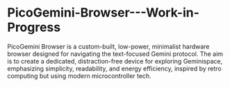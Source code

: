 # PicoGemini-Browser---Work-in-Progress
PicoGemini Browser is a custom-built, low-power, minimalist hardware browser designed for navigating the text-focused Gemini protocol. The aim is to create a dedicated, distraction-free device for exploring Geminispace, emphasizing simplicity, readability, and energy efficiency, inspired by retro computing but using modern microcontroller tech.
